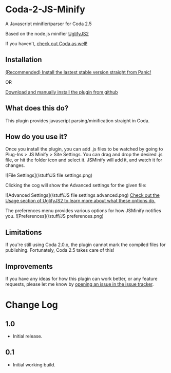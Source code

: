 Coda-2-JS-Minify
====================

A Javascript minifier/parser for Coda 2.5

Based on the node.js minifier [UglifyJS2](https://github.com/mishoo/UglifyJS2)

If you haven't, [check out Coda as well!](http://panic.com/coda/)

Installation
------------
[(Recommended) Install the lastest stable version straight from Panic!](https://panic.com/coda/plugins.php?id=130)

OR

[Download and manually install the plugin from github](https://github.com/mjvotaw/Coda-2-JS-Minify/raw/master/JSMinify.codaplugin.zip)

What does this do?
------------------
This plugin provides javascript parsing/minification straight in Coda. 


How do you use it?
------------------
Once you install the plugin, you can add .js files to be watched by going to Plug-Ins > JS Minify > Site Settings.
You can drag and drop the desired .js file, or hit the folder icon and select it. JSMinify will add it, and watch it for changes.

![File Settings](/stuff/JS file settings.png)

Clicking the cog will show the Advanced settings for the given file:

![Advanced Settings](/stuff/JS file settings advanced.png)
[Check out the Usage section of UglifyJS2 to learn more about what these options do.](https://github.com/mishoo/UglifyJS2#usage)

The preferences menu provides various options for how JSMinify notifies you.
![Preferences](/stuff/JS preferences.png)

Limitations
-----------
If you're still using Coda 2.0.x, the plugin cannot mark the compiled files for publishing. Fortunately, Coda 2.5 takes care of this!

Improvements
------------
If you have any ideas for how this plugin can work better, or any feature requests, please let me know by [opening an issue in the issue tracker](https://github.com/mjvotaw/Coda-2-JS-Minify/issues/new).


Change Log
==========

1.0
---
- Initial release.

0.1
---
- Initial working build.
